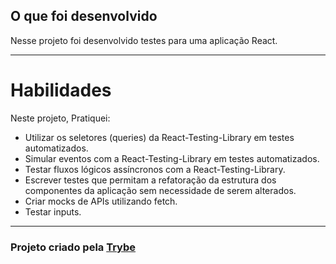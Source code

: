 ## O que foi desenvolvido

Nesse projeto foi desenvolvido testes para uma aplicação React.

---

# Habilidades

Neste projeto, Pratiquei:

* Utilizar os seletores (queries) da React-Testing-Library em testes automatizados.
* Simular eventos com a React-Testing-Library em testes automatizados.
* Testar fluxos lógicos assíncronos com a React-Testing-Library.
* Escrever testes que permitam a refatoração da estrutura dos componentes da aplicação sem necessidade de serem alterados.
* Criar mocks de APIs utilizando fetch.
* Testar inputs.

---

<h3>Projeto criado pela <a href="https://www.betrybe.com/">Trybe</a></h3>
